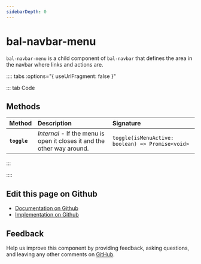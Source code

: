 ```yaml
---
sidebarDepth: 0
---
```



# bal-navbar-menu 

`bal-navbar-menu` is a child component of `bal-navbar` that defines the area in the navbar where links and actions are.





<!-- docs:child of bal-navbar -->

:::: tabs :options="{ useUrlFragment: false }"

::: tab Code

## Methods


| Method       | Description                                                             | Signature                                        |
| :----------- | :---------------------------------------------------------------------- | :----------------------------------------------- |
| **`toggle`** | *Internal* - If the menu is open it closes it and the other way around. | `toggle(isMenuActive: boolean) => Promise<void>` |


:::


::::

## Edit this page on Github

* [Documentation on Github](https://github.com/baloise/design-system/blob/master/docs/src/components/components/bal-navbar-menu.md)
* [Implementation on Github](https://github.com/baloise/design-system/blob/master/packages/components/src/components/bal-navbar-menu)

## Feedback

Help us improve this component by providing feedback, asking questions, and leaving any other comments on [GitHub](https://github.com/baloise/design-system/issues/new).

